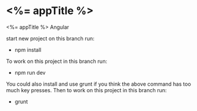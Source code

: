 # <%= appTitle %>
<%= appTitle %> Angular

start new project on this branch run:
- npm install

To work on this project in this branch run:
- npm run dev

You could also install and use grunt if you think the above command has too much key presses. Then to work on this project in this branch run:
- grunt
